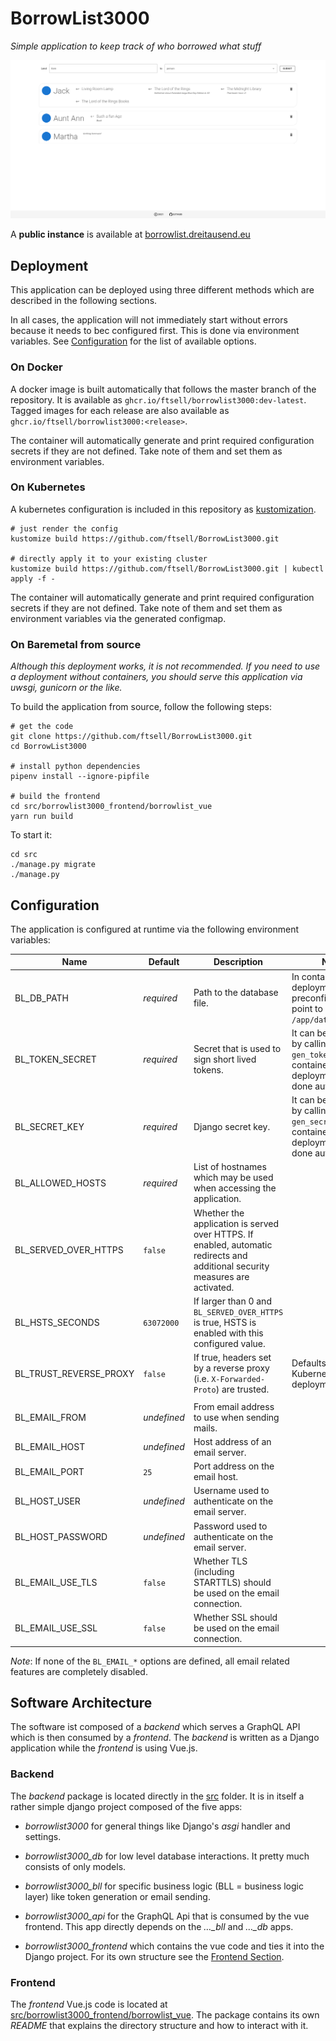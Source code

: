 # BorrowList3000

<i>Simple application to keep track of who borrowed what stuff</i>

![Screenshot](./.screenshot.png "Screenshot")

A **public instance** is available at [borrowlist.dreitausend.eu](https://borrowlist.dreitausend.eu/)

## Deployment

This application can be deployed using three different methods which are described in the following sections.

In all cases, the application will not immediately start without errors because it needs to bec configured first.
This is done via environment variables.
See [Configuration](#configuration) for the list of available options.

### On Docker

A docker image is built automatically that follows the master branch of the repository.
It is available as `ghcr.io/ftsell/borrowlist3000:dev-latest`.
Tagged images for each release are also available as `ghcr.io/ftsell/borrowlist3000:<release>`.

The container will automatically generate and print required configuration secrets if they are not defined.
Take note of them and set them as environment variables.

### On Kubernetes

A kubernetes configuration is included in this repository as [kustomization](https://kustomize.io/).
```shell
# just render the config
kustomize build https://github.com/ftsell/BorrowList3000.git

# directly apply it to your existing cluster
kustomize build https://github.com/ftsell/BorrowList3000.git | kubectl apply -f -
```

The container will automatically generate and print required configuration secrets if they are not defined.
Take note of them and set them as environment variables via the generated configmap.

### On Baremetal from source

*Although this deployment works, it is not recommended. If you need to use a deployment without containers, you should serve this application via uwsgi, gunicorn or the like.*

To build the application from source, follow the following steps:
```shell
# get the code
git clone https://github.com/ftsell/BorrowList3000.git
cd BorrowList3000

# install python dependencies
pipenv install --ignore-pipfile

# build the frontend
cd src/borrowlist3000_frontend/borrowlist_vue
yarn run build
```

To start it:
```shell
cd src
./manage.py migrate
./manage.py
```

## Configuration

The application is configured at runtime via the following environment variables:

| Name | Default | Description | Notes |
|------|---------|-------------|-------|
| BL_DB_PATH | *required* | Path to the database file. | In container based deployments this preconfigured to point to `/app/data/db.sqlite` |
| BL_TOKEN_SECRET | *required* | Secret that is used to sign short lived tokens. | It can be generated by calling `manage.py gen_token_secret`. In container based deployments this is done automatically. |
| BL_SECRET_KEY | *required* | Django secret key. | It can be generated by calling `manage.py gen_secret_key`. In container based deployments this is done automatically. |
| BL_ALLOWED_HOSTS | *required* | List of hostnames which may be used when accessing the application. ||
| BL_SERVED_OVER_HTTPS | `false` | Whether the application is served over HTTPS. If enabled, automatic redirects and additional security measures are activated. ||
| BL_HSTS_SECONDS | `63072000` | If larger than 0 and `BL_SERVED_OVER_HTTPS` is true, HSTS is enabled with this configured value. ||
| BL_TRUST_REVERSE_PROXY | `false` | If true, headers set by a reverse proxy (i.e. `X-Forwarded-Proto`) are trusted. | Defaults to `true` for Kubernetes deployments. |
||
| BL_EMAIL_FROM | *undefined* | From email address to use when sending mails. ||
| BL_EMAIL_HOST | *undefined* | Host address of an email server. ||
| BL_EMAIL_PORT | `25` | Port address on the email host. ||
| BL_HOST_USER | *undefined* | Username used to authenticate on the email server. ||
| BL_HOST_PASSWORD | *undefined* | Password used to authenticate on the email server. ||
| BL_EMAIL_USE_TLS | `false` | Whether TLS (including STARTTLS) should be used on the email connection. ||
| BL_EMAIL_USE_SSL | `false` | Whether SSL should be used on the email connection. ||

*Note*: If none of the `BL_EMAIL_*` options are defined, all email related features are completely disabled.

## Software Architecture

The software ist composed of a *backend* which serves a GraphQL API which is then consumed by a *frontend*.
The *backend* is written as a Django application while the *frontend* is using Vue.js.

### Backend

The *backend* package is located directly in the [src](./src) folder.
It is in itself a rather simple django project composed of the five apps:

- *borrowlist3000* for general things like Django's *asgi* handler and settings.

- *borrowlist3000_db* for low level database interactions. It pretty much consists of only models.

- *borrowlist3000_bll* for specific business logic (BLL = business logic layer) like token generation or email sending.

- *borrowlist3000_api* for the GraphQL Api that is consumed by the vue frontend. This app directly depends on the *…_bll* and *…_db* apps.

- *borrowlist3000_frontend* which contains the vue code and ties it into the Django project. 
  For its own structure see the [Frontend Section](#frontend).


### Frontend

The *frontend* Vue.js code is located at [src/borrowlist3000_frontend/borrowlist_vue](./src/borrowlist3000_frontend/borrowlist_vue).
The package contains its own *README* that explains the directory structure and how to interact with it.
